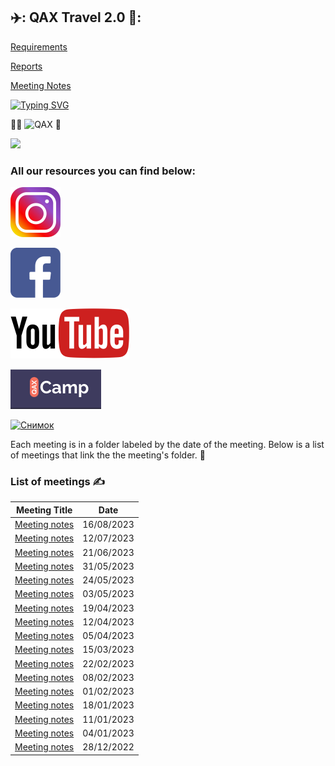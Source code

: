 ## ✈️: QAX Travel 2.0 🚅: 


[Requirements](https://qax.gitbook.io/qax-travel/)

[Reports](https://github.com/scholokov/long-travel-2/tree/Reports/Report)

[Meeting Notes](https://github.com/scholokov/long-travel-2/tree/730920448781b29f7b98ba43ee3013c37d16580c/Meeting%20notes)







[![Typing SVG](https://readme-typing-svg.herokuapp.com?color=%2336BCF7&lines=QAX+Travel+Job_offer)](https://git.io/typing-svg) 

👨‍🎓 ![QAX](https://user-images.githubusercontent.com/72439798/183895287-16881555-2ad2-4f11-85ee-51354901f216.PNG) 👩‍ 

<img src="https://media.giphy.com/media/3oKIPDf1E4qKYRJ6oM/giphy-downsized-large.gif" />

### All our resources you can find below:
 
[![QAX](https://github.com/scholokov/qax-portal-2/blob/main/drive/instagram-png-instagram-png-logo-1455-1024x1024.png)](https://www.instagram.com/qax_camp/?igshid=YmMyMTA2M2Y%3D)

[![QAX](https://github.com/scholokov/qax-portal-2/blob/main/drive/facebook-icon-logo-C61047A9E7-seeklogo.com.png)](https://www.facebook.com/qax.camp) 

[![QAX](https://github.com/scholokov/qax-portal-2/blob/main/drive/2560px-Logo_of_YouTube_(2015-2017).svg.png)](https://www.youtube.com/channel/UCXXCVCk7gw0aa8T0a6cx7Ow)

[![QAX](https://github.com/scholokov/qax-portal-2/blob/main/drive/%D0%A1%D0%BD%D0%B8%D0%BC%D0%BE%D0%BA.PNG)](https://portal.qax-camp.com.ua) 

[![Снимок](https://user-images.githubusercontent.com/72439798/211194187-64aad7ab-2fa0-4ecd-831a-a3ff88b43155.PNG)](https://test.long-travel.live/) 

Each meeting is in a folder labeled by the date of the meeting. Below is a list of meetings that link the the meeting's folder. :book:

### List of meetings ✍️ 

| Meeting Title                                     | Date              | 
|---------------------------------------------------|-------------------|
| [Meeting notes](Meeting%20notes/Meeting%20notes%2016.08.23.md) | 16/08/2023 |
| [Meeting notes](Meeting%20notes/Meeting%20notes%2012.07.23.md) | 12/07/2023 |
| [Meeting notes](Meeting%20notes/Meeting%20notes%2021.06.23.md) | 21/06/2023 |
| [Meeting notes](Meeting%20notes/Meeting%20notes%2031.05.23.md) | 31/05/2023 |
| [Meeting notes](Meeting%20notes/Meeting%20notes%2024.05.23.md) | 24/05/2023 |
| [Meeting notes](Meeting%20notes/Meeting%20notes%2003.05.23.md) | 03/05/2023 |
| [Meeting notes](Meeting%20notes/Meeting%20notes%2019.04.23.md) | 19/04/2023 |
| [Meeting notes](Meeting%20notes/Meeting%20notes%2012.04.23.md) | 12/04/2023 |
| [Meeting notes](Meeting%20notes/Meeting%20notes%2005.04.23.md) | 05/04/2023 |
| [Meeting notes](Meeting%20notes/Meeting%20notes%2015.03.23.md) | 15/03/2023 | 
| [Meeting notes](Meeting%20notes/Meeting%20notes%2022.02.23.md) | 22/02/2023 | 
| [Meeting notes](Meeting%20notes/Meeting%20notes%2008.02.23.md) | 08/02/2023 | 
| [Meeting notes](Meeting%20notes/01.02.23_Meeting%20notes.md) | 01/02/2023 |
| [Meeting notes](Meeting%20notes/Meeting%20notes%2018.01.23.md) | 18/01/2023 |
| [Meeting notes](Meeting%20notes/Meeting%20notes%2011.01.23.md) | 11/01/2023 |
| [Meeting notes](Meeting%20notes/Meeting%20notes%2004.01.23.md) | 04/01/2023 |
| [Meeting notes](Meeting%20notes/Meeting%20notes%2028.12.22.md) | 28/12/2022 | 
